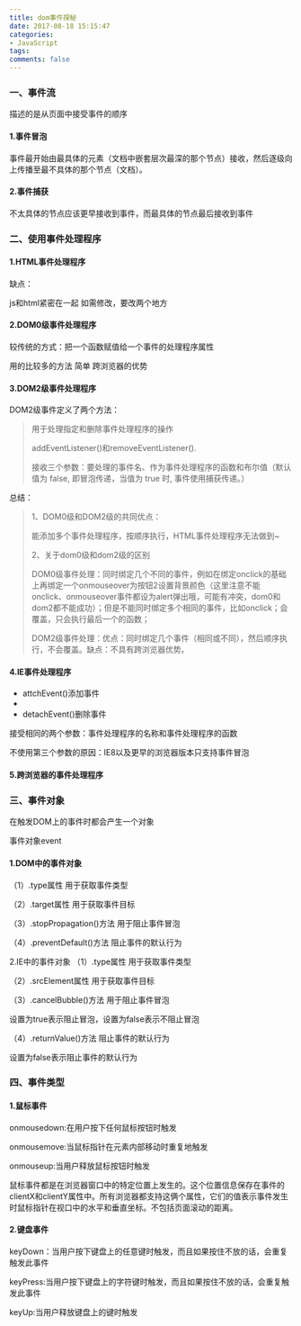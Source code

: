 ```yaml
---
title: dom事件探秘
date: 2017-08-18 15:15:47
categories:
- JavaScript
tags:
comments: false
---
```


### 一、事件流
描述的是从页面中接受事件的顺序

#### 1.事件冒泡

事件最开始由最具体的元素（文档中嵌套层次最深的那个节点）接收，然后逐级向上传播至最不具体的那个节点（文档）。

#### 2.事件捕获

不太具体的节点应该更早接收到事件，而最具体的节点最后接收到事件

### 二、使用事件处理程序
#### 1.HTML事件处理程序
缺点：

js和html紧密在一起
如需修改，要改两个地方

#### 2.DOM0级事件处理程序

较传统的方式：把一个函数赋值给一个事件的处理程序属性

用的比较多的方法 简单 跨浏览器的优势

#### 3.DOM2级事件处理程序

DOM2级事件定义了两个方法：

> 用于处理指定和删除事件处理程序的操作
> 
> addEventListener()和removeEventListener().
> 
> 接收三个参数：要处理的事件名、作为事件处理程序的函数和布尔值（默认值为 false, 即冒泡传递，当值为 true 时, 事件使用捕获传递。）



总结：

> 1、DOM0级和DOM2级的共同优点：
> 
> 能添加多个事件处理程序，按顺序执行，HTML事件处理程序无法做到~
> 
> 2、关于dom0级和dom2级的区别
> 
> DOM0级事件处理：同时绑定几个不同的事件，例如在绑定onclick的基础上再绑定一个onmouseover为按钮2设置背景颜色（这里注意不能onclick、onmouseover事件都设为alert弹出哦，可能有冲突，dom0和dom2都不能成功）；但是不能同时绑定多个相同的事件，比如onclick；会覆盖，只会执行最后一个的函数；
> 
> DOM2级事件处理：优点：同时绑定几个事件（相同或不同），然后顺序执行，不会覆盖。缺点：不具有跨浏览器优势。

#### 4.IE事件处理程序

- attchEvent()添加事件
- 
- detachEvent()删除事件

接受相同的两个参数：事件处理程序的名称和事件处理程序的函数

不使用第三个参数的原因：IE8以及更早的浏览器版本只支持事件冒泡

#### 5.跨浏览器的事件处理程序

### 三、事件对象
在触发DOM上的事件时都会产生一个对象

事件对象event

#### 1.DOM中的事件对象
（1）.type属性 用于获取事件类型

（2）.target属性 用于获取事件目标

（3）.stopPropagation()方法 用于阻止事件冒泡

（4）.preventDefault()方法 阻止事件的默认行为

2.IE中的事件对象
（1）.type属性 用于获取事件类型

（2）.srcElement属性 用于获取事件目标

（3）.cancelBubble()方法 用于阻止事件冒泡

设置为true表示阻止冒泡，设置为false表示不阻止冒泡

（4）.returnValue()方法 阻止事件的默认行为

设置为false表示阻止事件的默认行为

### 四、事件类型
#### 1.鼠标事件

onmousedown:在用户按下任何鼠标按钮时触发

onmousemove:当鼠标指针在元素内部移动时重复地触发

onmouseup:当用户释放鼠标按钮时触发

鼠标事件都是在浏览器窗口中的特定位置上发生的。这个位置信息保存在事件的clientX和clientY属性中。所有浏览器都支持这俩个属性，它们的值表示事件发生时鼠标指针在视口中的水平和垂直坐标。不包括页面滚动的距离。

#### 2.键盘事件

keyDown：当用户按下键盘上的任意键时触发，而且如果按住不放的话，会重复触发此事件

keyPress:当用户按下键盘上的字符键时触发，而且如果按住不放的话，会重复触发此事件

keyUp:当用户释放键盘上的键时触发

